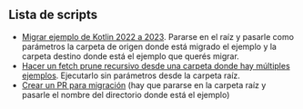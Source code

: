 
## Lista de scripts

- [Migrar ejemplo de Kotlin 2022 a 2023](./migrar-kt-2023.sh). Pararse en el raíz y pasarle como parámetros la carpeta de origen donde está migrado el ejemplo y la carpeta destino donde está el ejemplo que querés migrar.
- [Hacer un fetch prune recursivo desde una carpeta donde hay múltiples ejemplos](./fetch-prune-rec.sh). Ejecutarlo sin parámetros desde la carpeta raíz.
- [Crear un PR para migración](./crear-pr-migracion.sh) (hay que pararse en la carpeta raíz y pasarle el nombre del directorio donde está el ejemplo)
